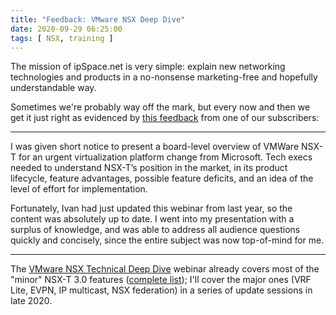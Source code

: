```yaml
---
title: "Feedback: VMware NSX Deep Dive"
date: 2020-09-29 06:25:00
tags: [ NSX, training ]
---
```

The mission of ipSpace.net is very simple: explain new networking technologies and products in a no-nonsense marketing-free and hopefully understandable way.

Sometimes we're probably way off the mark, but every now and then we get it just right as evidenced by [this feedback](https://www.ipspace.net/VMware_NSX_Technical_Deep_Dive#Happy_Campers) from one of our subscribers:
- - -
I was given short notice to present a board-level overview of VMWare NSX-T for an urgent virtualization platform change from Microsoft. Tech execs needed to understand NSX-T’s position in the market, in its product lifecycle, feature advantages, possible feature deficits, and an idea of the level of effort for implementation. 
<!--more-->
Fortunately, Ivan had just updated this webinar from last year, so the content was absolutely up to date. I went into my presentation with a surplus of knowledge, and was able to address all audience questions quickly and concisely, since the entire subject was now top-of-mind for me.
- - -
The [VMware NSX Technical Deep Dive](https://www.ipspace.net/VMware_NSX_Technical_Deep_Dive) webinar already covers most of the "minor" NSX-T 3.0 features ([complete list](https://my.ipspace.net/bin/get/NSX/NSX-T-3.0-Update.md)); I'll cover the major ones (VRF Lite, EVPN, IP multicast, NSX federation) in a series of update sessions in late 2020.
